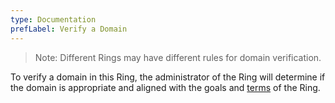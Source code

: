 ```yaml
---
type: Documentation
prefLabel: Verify a Domain
---
```


> Note: Different Rings may have different rules for domain verification. 

To verify a domain in this Ring, the administrator of the Ring will determine if the domain is appropriate and aligned with the goals and [terms](/terms) of the Ring.
